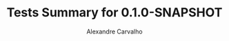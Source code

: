 ---
title: Tests Summary for 0.1.0-SNAPSHOT
author: Alexandre Carvalho
menu_title: 0.1.0-SNAPSHOT
category: surefire_reports
layout: iframe
iframe_url: /docs/0.1.0-SNAPSHOT/site/surefire-report.html
order: 14
---
